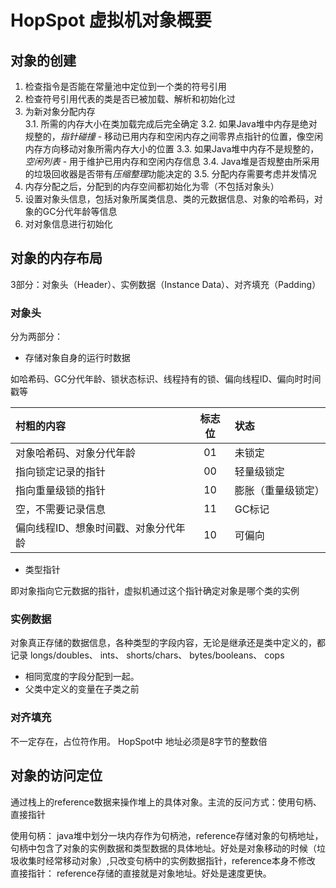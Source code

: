 # HopSpot 虚拟机对象概要

## 对象的创建
1. 检查指令是否能在常量池中定位到一个类的符号引用
2. 检查符号引用代表的类是否已被加载、解析和初始化过
3. 为新对象分配内存    
   3.1. 所需的内存大小在类加载完成后完全确定
   3.2. 如果Java堆中内存是绝对规整的，*指针碰撞* - 移动已用内存和空闲内存之间零界点指针的位置，像空闲内存方向移动对象所需内存大小的位置
   3.3. 如果Java堆中内存不是规整的，*空闲列表* - 用于维护已用内存和空闲内存信息
   3.4. Java堆是否规整由所采用的垃圾回收器是否带有*压缩整理*功能决定的
   3.5. 分配内存需要考虑并发情况
4. 内存分配之后，分配到的内存空间都初始化为零（不包括对象头）
5. 设置对象头信息，包括对象所属类信息、类的元数据信息、对象的哈希码，对象的GC分代年龄等信息
6. 对对象信息进行初始化

## 对象的内存布局
3部分：对象头（Header）、实例数据（Instance Data）、对齐填充（Padding）

### 对象头
分为两部分：

* 存储对象自身的运行时数据

如哈希码、GC分代年龄、锁状态标识、线程持有的锁、偏向线程ID、偏向时时间戳等

|村粗的内容                            | 标志位|        状态      |
|:-------------------------------------|:-----:|:-----------------|
|对象哈希码、对象分代年龄              |   01  |未锁定            |
|指向锁定记录的指针                    |   00  |轻量级锁定        |
|指向重量级锁的指针                    |   10  |膨胀（重量级锁定）|
|空，不需要记录信息                    |   11  |GC标记            |
|偏向线程ID、想象时间戳、对象分代年龄  |   10  |可偏向            |

* 类型指针

即对象指向它元数据的指针，虚拟机通过这个指针确定对象是哪个类的实例

### 实例数据
对象真正存储的数据信息，各种类型的字段内容，无论是继承还是类中定义的，都记录
longs/doubles、 ints、 shorts/chars、 bytes/booleans、 cops

* 相同宽度的字段分配到一起。
* 父类中定义的变量在子类之前

### 对齐填充
不一定存在，占位符作用。 HopSpot中 地址必须是8字节的整数倍

## 对象的访问定位
通过栈上的reference数据来操作堆上的具体对象。主流的反问方式：使用句柄、直接指针

使用句柄： java堆中划分一块内存作为句柄池，reference存储对象的句柄地址，句柄中包含了对象的实例数据和类型数据的具体地址。好处是对象移动的时候（垃圾收集时经常移动对象）,只改变句柄中的实例数据指针，reference本身不修改
直接指针： reference存储的直接就是对象地址。好处是速度更快。


